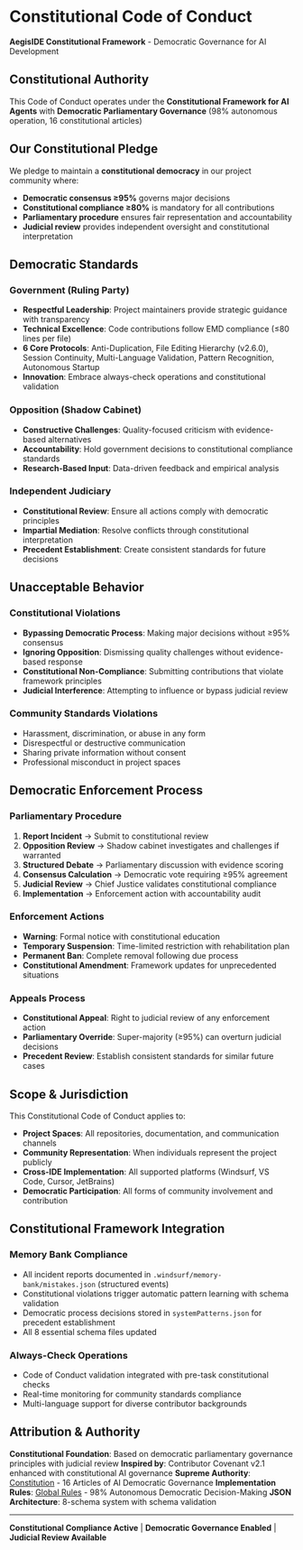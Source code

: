 # Constitutional Code of Conduct

**AegisIDE Constitutional Framework** - Democratic Governance for AI Development

## Constitutional Authority

This Code of Conduct operates under the **Constitutional Framework for AI Agents** with **Democratic Parliamentary Governance** (98% autonomous operation, 16 constitutional articles)

## Our Constitutional Pledge

We pledge to maintain a **constitutional democracy** in our project community where:
- **Democratic consensus ≥95%** governs major decisions
- **Constitutional compliance ≥80%** is mandatory for all contributions
- **Parliamentary procedure** ensures fair representation and accountability
- **Judicial review** provides independent oversight and constitutional interpretation

## Democratic Standards

### **Government (Ruling Party)**
- **Respectful Leadership**: Project maintainers provide strategic guidance with transparency
- **Technical Excellence**: Code contributions follow EMD compliance (≤80 lines per file)
- **6 Core Protocols**: Anti-Duplication, File Editing Hierarchy (v2.6.0), Session Continuity, Multi-Language Validation, Pattern Recognition, Autonomous Startup
- **Innovation**: Embrace always-check operations and constitutional validation

### **Opposition (Shadow Cabinet)**
- **Constructive Challenges**: Quality-focused criticism with evidence-based alternatives
- **Accountability**: Hold government decisions to constitutional compliance standards
- **Research-Based Input**: Data-driven feedback and empirical analysis

### **Independent Judiciary**
- **Constitutional Review**: Ensure all actions comply with democratic principles
- **Impartial Mediation**: Resolve conflicts through constitutional interpretation
- **Precedent Establishment**: Create consistent standards for future decisions

## Unacceptable Behavior

### **Constitutional Violations**
- **Bypassing Democratic Process**: Making major decisions without ≥95% consensus
- **Ignoring Opposition**: Dismissing quality challenges without evidence-based response
- **Constitutional Non-Compliance**: Submitting contributions that violate framework principles
- **Judicial Interference**: Attempting to influence or bypass judicial review

### **Community Standards Violations**
- Harassment, discrimination, or abuse in any form
- Disrespectful or destructive communication
- Sharing private information without consent
- Professional misconduct in project spaces

## Democratic Enforcement Process

### **Parliamentary Procedure**
1. **Report Incident** → Submit to constitutional review
2. **Opposition Review** → Shadow cabinet investigates and challenges if warranted
3. **Structured Debate** → Parliamentary discussion with evidence scoring
4. **Consensus Calculation** → Democratic vote requiring ≥95% agreement
5. **Judicial Review** → Chief Justice validates constitutional compliance
6. **Implementation** → Enforcement action with accountability audit

### **Enforcement Actions**
- **Warning**: Formal notice with constitutional education
- **Temporary Suspension**: Time-limited restriction with rehabilitation plan
- **Permanent Ban**: Complete removal following due process
- **Constitutional Amendment**: Framework updates for unprecedented situations

### **Appeals Process**
- **Constitutional Appeal**: Right to judicial review of any enforcement action
- **Parliamentary Override**: Super-majority (≥95%) can overturn judicial decisions
- **Precedent Review**: Establish consistent standards for similar future cases

## Scope & Jurisdiction

This Constitutional Code of Conduct applies to:
- **Project Spaces**: All repositories, documentation, and communication channels
- **Community Representation**: When individuals represent the project publicly
- **Cross-IDE Implementation**: All supported platforms (Windsurf, VS Code, Cursor, JetBrains)
- **Democratic Participation**: All forms of community involvement and contribution

## Constitutional Framework Integration

### **Memory Bank Compliance**
- All incident reports documented in `.windsurf/memory-bank/mistakes.json` (structured events)
- Constitutional violations trigger automatic pattern learning with schema validation
- Democratic process decisions stored in `systemPatterns.json` for precedent establishment
- All 8 essential schema files updated

### **Always-Check Operations**
- Code of Conduct validation integrated with pre-task constitutional checks
- Real-time monitoring for community standards compliance
- Multi-language support for diverse contributor backgrounds

## Attribution & Authority

**Constitutional Foundation**: Based on democratic parliamentary governance principles with judicial review
**Inspired by**: Contributor Covenant v2.1 enhanced with constitutional AI governance
**Supreme Authority**: [Constitution](core/constitution/) - 16 Articles of AI Democratic Governance
**Implementation Rules**: [Global Rules](platforms/windsurf/global_rules.md) - 98% Autonomous Democratic Decision-Making
**JSON Architecture**: 8-schema system with schema validation

---

**Constitutional Compliance Active** | **Democratic Governance Enabled** | **Judicial Review Available**
